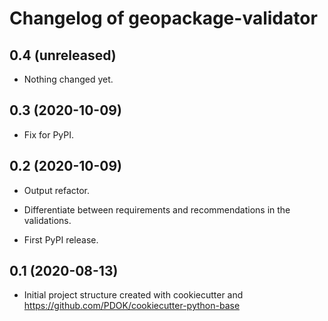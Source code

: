 Changelog of geopackage-validator
===================================================


0.4 (unreleased)
----------------

- Nothing changed yet.


0.3 (2020-10-09)
----------------

- Fix for PyPI.


0.2 (2020-10-09)
----------------

- Output refactor.

- Differentiate between requirements and recommendations in the validations.

- First PyPI release.


0.1 (2020-08-13)
----------------

- Initial project structure created with cookiecutter and
  https://github.com/PDOK/cookiecutter-python-base
